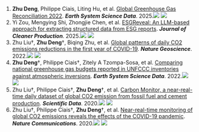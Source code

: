 1. **Zhu Deng**, Philippe Ciais, Liting Hu, et al. <a href='http://doi.org/10.5194/essd-17-1121-2025'>Global Greenhouse Gas Reconciliation 2022</a>. ***Earth System Science Data***. 2025.<a href='https://scholar.google.com/citations?view_op=view_citation&citation_for_view=bzZYiBgAAAAJ:pyW8ca7W8N0C'><img src='https://img.shields.io/badge/Citations-0-white?logo=googlescholar'></a> <a href='https://www.altmetric.com/details.php?doi=10.5194/essd-17-1121-2025'><img src='https://img.shields.io/badge/🔥Altmetric-0-red'></a>  
2. Yi Zou, Mengying Shi, Zhongjie Chen, et al. <a href='http://doi.org/10.1016/j.jclepro.2024.144572'>ESGReveal: An LLM-based approach for extracting structured data from ESG reports</a>. ***Journal of Cleaner Production***. 2025.<a href='https://scholar.google.com/citations?view_op=view_citation&citation_for_view=bzZYiBgAAAAJ:pqnbT2bcN3wC'><img src='https://img.shields.io/badge/Citations-9-white?logo=googlescholar'></a> <a href='https://www.altmetric.com/details.php?doi=10.1016/j.jclepro.2024.144572'><img src='https://img.shields.io/badge/🔥Altmetric-1-red'></a>  
3. Zhu Liu†, **Zhu Deng**†, Biqing Zhu, et al. <a href='http://doi.org/10.1038/s41561-022-00965-8'>Global patterns of daily CO2 emissions reductions in the first year of COVID-19</a>. ***Nature Geoscience***. 2022.<a href='https://scholar.google.com/citations?view_op=view_citation&citation_for_view=bzZYiBgAAAAJ:kNdYIx-mwKoC'><img src='https://img.shields.io/badge/Citations-99-white?logo=googlescholar'></a> <a href='https://www.altmetric.com/details.php?doi=10.1038/s41561-022-00965-8'><img src='https://img.shields.io/badge/🔥Altmetric-327-red'></a>  
4. **Zhu Deng**†, Philippe Ciais†, Zitely A Tzompa-Sosa, et al. <a href='http://doi.org/10.5194/essd-14-1639-2022'>Comparing national greenhouse gas budgets reported in UNFCCC inventories against atmospheric inversions</a>. ***Earth System Science Data***. 2022.<a href='https://scholar.google.com/citations?view_op=view_citation&citation_for_view=bzZYiBgAAAAJ:BqipwSGYUEgC'><img src='https://img.shields.io/badge/Citations-129-white?logo=googlescholar'></a> <a href='https://www.altmetric.com/details.php?doi=10.5194/essd-14-1639-2022'><img src='https://img.shields.io/badge/🔥Altmetric-51-red'></a>  
5. Zhu Liu†, Philippe Ciais†, **Zhu Deng**†, et al. <a href='http://doi.org/10.1038/s41597-020-00708-7'>Carbon Monitor, a near-real-time daily dataset of global CO2 emission from fossil fuel and cement production</a>. ***Scientific Data***. 2020.<a href='https://scholar.google.com/citations?view_op=view_citation&citation_for_view=bzZYiBgAAAAJ:Y0pCki6q_DkC'><img src='https://img.shields.io/badge/Citations-221-white?logo=googlescholar'></a> <a href='https://www.altmetric.com/details.php?doi=10.1038/s41597-020-00708-7'><img src='https://img.shields.io/badge/🔥Altmetric-37-red'></a>  
6. Zhu Liu†, Philippe Ciais†, **Zhu Deng**†, et al. <a href='http://doi.org/10.1038/s41467-020-18922-7'>Near-real-time monitoring of global CO2 emissions reveals the effects of the COVID-19 pandemic</a>. ***Nature Communications***. 2020.<a href='https://scholar.google.com/citations?view_op=view_citation&citation_for_view=bzZYiBgAAAAJ:Tyk-4Ss8FVUC'><img src='https://img.shields.io/badge/Citations-1146-white?logo=googlescholar'></a> <a href='https://www.altmetric.com/details.php?doi=10.1038/s41467-020-18922-7'><img src='https://img.shields.io/badge/🔥Altmetric-1837-red'></a>  
